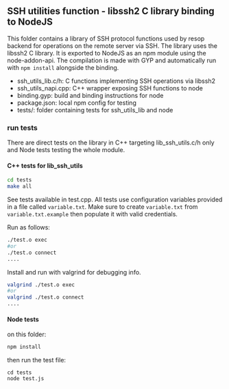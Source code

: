 ## SSH utilities function - libssh2 C library binding to NodeJS

This folder contains a library of SSH protocol functions used by resop backend for operations on the remote server via SSH.
The library uses the libssh2 C library. It is exported to NodeJS as an npm module using the node-addon-api. 
The compilation is made with GYP and automatically run with `npm install` alongside the binding.

- ssh_utils_lib.c/h: C functions implementing SSH operations via libssh2
- ssh_utils_napi.cpp: C++ wrapper exposing SSH functions to node
- binding.gyp: build and binding instructions for node
- package.json: local npm config for testing
- tests/: folder containing tests for ssh_utils_lib and node

### run tests

There are direct tests on the library in C++ targeting lib_ssh_utils.c/h only and Node tests testing the whole module.

#### C++ tests for lib_ssh_utils
```sh
cd tests
make all
```
See tests available in test.cpp. All tests use configuration variables provided in a file called `variable.txt`. Make sure 
to create `variable.txt` from `variable.txt.example` then populate it with valid credentials.

Run as follows:
```sh
./test.o exec
#or
./test.o connect
....
```

Install and run with valgrind for debugging info.
```sh
valgrind ./test.o exec
#or
valgrind ./test.o connect
....
```
#### Node tests 
on this folder:
```js
npm install
```
then run the test file:
```
cd tests
node test.js
```